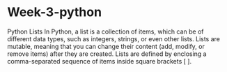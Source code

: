 # Week-3-python
Python Lists
In Python, a list is a collection of items, which can be of different data types, such as integers, strings, or even other lists. Lists are mutable, meaning that you can change their content (add, modify, or remove items) after they are created. Lists are defined by enclosing a comma-separated sequence of items inside square brackets [ ]. 
